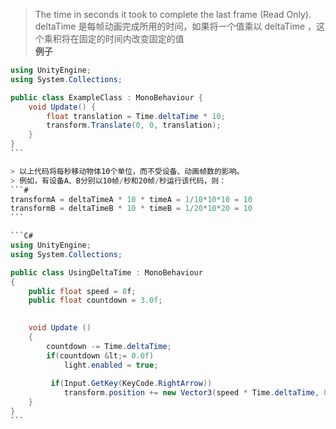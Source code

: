 > The time in seconds it took to complete the last frame (Read Only).  
> deltaTime 是每帧动画完成所用的时间，如果将一个值乘以 deltaTime ，这个乘积将在固定的时间内改变固定的值  
**例子**
````C#
using UnityEngine;
using System.Collections;

public class ExampleClass : MonoBehaviour {
    void Update() {
        float translation = Time.deltaTime * 10;
        transform.Translate(0, 0, translation);
    }
}
```

> 以上代码将每秒移动物体10个单位，而不受设备、动画帧数的影响。  
> 例如，有设备A、B分别以10帧/秒和20帧/秒运行该代码，则：
```#
transformA = deltaTimeA * 10 * timeA = 1/10*10*10 = 10
transformB = deltaTimeB * 10 * timeB = 1/20*10*20 = 10
```

```C#
using UnityEngine;
using System.Collections;

public class UsingDeltaTime : MonoBehaviour
{
    public float speed = 8f; 
    public float countdown = 3.0f;

    
    void Update ()
    {
        countdown -= Time.deltaTime;
        if(countdown &lt;= 0.0f)
            light.enabled = true;
        
         if(Input.GetKey(KeyCode.RightArrow))
            transform.position += new Vector3(speed * Time.deltaTime, 0.0f, 0.0f);
    }   
}
```